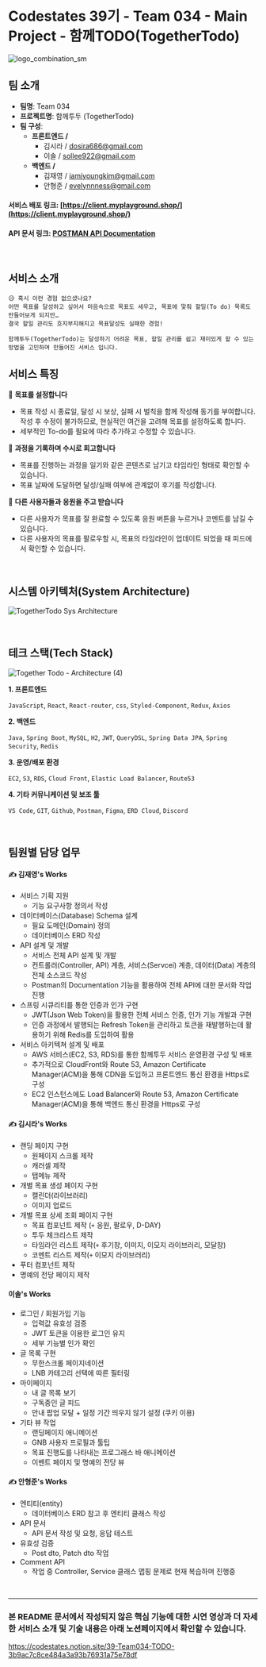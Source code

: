# Codestates 39기 - Team 034 - Main Project - 함께TODO(TogetherTodo)
![logo_combination_sm](https://user-images.githubusercontent.com/11794683/194974127-caa0cb02-cf8d-4a54-ba26-3b8df1829291.png)
## 팀 소개
- **팀명**: Team 034
- **프로젝트명**: 함께투두 (TogetherTodo)
- **팀 구성**:
    - **프론트엔드 /**
      - 김시라 / dosira686@gmail.com
      - 이솔 / sollee922@gmail.com
    - **백엔드 /** 
      - 김재영 / iamjyoungkim@gmail.com
      - 안형준 / evelynnness@gmail.com

#### **서비스 배포 링크**:  [https://client.myplayground.shop/](https://client.myplayground.shop/)
#### **API 문서 링크**: [POSTMAN API Documentation](https://documenter.getpostman.com/view/21338188/2s7YfGEdCm#intro)

<br />

## 서비스 소개

```
😥 혹시 이런 경험 없으셨나요?
어떤 목표를 달성하고 싶어서 마음속으로 목표도 세우고, 목표에 맟춰 할일(To do) 목록도 만들어보게 되지만…
결국 할일 관리도 흐지부지해지고 목표달성도 실패한 경험!

함께투두(TogetherTodo)는 달성하기 어려운 목표, 할일 관리를 쉽고 재미있게 할 수 있는 방법을 고민하며 만들어진 서비스 입니다.
```

## 서비스 특징
📝 **목표를 설정합니다**
- 목표 작성 시 종료일, 달성 시 보상, 실패 시 벌칙을 함께 작성해 동기를 부여합니다.
작성 후 수정이 불가하므로, 현실적인 여건을 고려해 목표를 설정하도록 합니다.
- 세부적인 To-do를 필요에 따라 추가하고 수정할 수 있습니다.

💬 **과정을 기록하며 수시로 회고합니다**
- 목표를 진행하는 과정을 일기와 같은 콘텐츠로 남기고 타임라인 형태로 확인할 수 있습니다.
- 목표 날짜에 도달하면 달성/실패 여부에 관계없이 후기를 작성합니다.

📢 **다른 사용자들과 응원을 주고 받습니다**
- 다른 사용자가 목표를 잘 완료할 수 있도록 응원 버튼을 누르거나 코멘트를 남길 수 있습니다.
- 다른 사용자의 목표를 팔로우할 시, 목표의 타임라인이 업데이트 되었을 때 피드에서 확인할 수 있습니다.


<br />

## 시스템 아키텍처(System Architecture)
![TogetherTodo Sys Architecture](https://user-images.githubusercontent.com/11794683/194974131-b6de98ad-7c4b-4e82-a685-b73ab9fc81d0.png)

<br />

## 테크 스택(Tech Stack)
![Together Todo - Architecture (4)](https://user-images.githubusercontent.com/11794683/194974171-21e7a0b3-4ecd-4e81-8e08-88739e6b5c2d.png)

**1. 프론트엔드**

`JavaScript`, `React`, `React-router`, `css`, `Styled-Component`, `Redux`, `Axios`

**2. 백엔드**

`Java`, `Spring Boot`, `MySQL`, `H2`, `JWT`, `QueryDSL`, `Spring Data JPA`, `Spring Security`, `Redis`

**3. 운영/배포 환경**

`EC2`, `S3`, `RDS`, `Cloud Front`, `Elastic Load Balancer`, `Route53`

**4. 기타 커뮤니케이션 및 보조 툴**

`VS Code`, `GIT`, `Github`, `Postman`, `Figma`, `ERD Cloud`, `Discord`

<br />

## 팀원별 담당 업무
#### ✍️ 김재영's Works

- 서비스 기획 지원
    - 기능 요구사항 정의서 작성
- 데이터베이스(Database) Schema 설계
    - 필요 도메인(Domain) 정의
    - 데이터베이스 ERD 작성
- API 설계 및 개발
    - 서비스 전체 API 설계 및 개발
    - 컨트롤러(Controller, API) 계층, 서비스(Servcei) 계층, 데이터(Data) 계층의 전체 소스코드 작성
    - Postman의 Documentation 기능을 활용하여 전체 API에 대한 문서화 작업 진행
- 스프링 시큐리티를 통한 인증과 인가 구현
    - JWT(Json Web Token)을 활용한 전체 서비스 인증, 인가 기능 개발과 구현
    - 인증 과정에서 발행되는 Refresh Token을 관리하고 토큰을 재발행하는데 활용하기 위해 Redis를 도입하여 활용
- 서비스 아키텍쳐 설계 및 배포
    - AWS 서비스(EC2, S3, RDS)를 통한 함께투두 서비스 운영환경 구성 및 배포
    - 추가적으로 CloudFront와 Route 53, Amazon Certificate Manager(ACM)을 통해 CDN을 도입하고 프론트엔드 통신 환경을 Https로 구성
    - EC2 인스턴스에도 Load Balancer와 Route 53, Amazon Certificate Manager(ACM)을 통해 백엔드 통신 환경을 Https로 구성
    
#### ✍️ 김시라's Works

- 랜딩 페이지 구현
    - 원페이지 스크롤 제작
    - 캐러셀 제작
    - 탭메뉴 제작
- 개별 목표 생성 페이지 구현
    - 캘린더(라이브러리)
    - 이미지 업로드
- 개별 목표 상세 조회 페이지 구현
    - 목표 컴포넌트 제작 (`+` 응원, 팔로우, D-DAY)
    - 투두 체크리스트 제작
    - 타임라인 리스트 제작(`+` 후기창, 이미지, 이모지 라이브러리, 모달창)
    - 코멘트 리스트 제작(`+` 이모지 라이브러리)
- 푸터 컴포넌트 제작
- 명예의 전당 페이지 제작

#### 이솔's Works

- 로그인 / 회원가입 기능
    - 입력값 유효성 검증
    - JWT 토큰을 이용한 로그인 유지
    - 세부 기능별 인가 확인
- 글 목록 구현
    - 무한스크롤 페이지네이션
    - LNB 카테고리 선택에 따른 필터링
- 마이페이지
    - 내 글 목록 보기
    - 구독중인 글 피드
    - 안내 팝업 모달 + 일정 기간 띄우지 않기 설정 (쿠키 이용)
- 기타 뷰 작업
    - 랜딩페이지 애니메이션
    - GNB 사용자 프로필과 툴팁
    - 목표 진행도를 나타내는 프로그래스 바 애니메이션
    - 이벤트 페이지 및 명예의 전당 뷰

#### ✍️ 안형준's Works

- 엔티티(entity)
    - 데이터베이스 ERD 참고 후 엔티티 클래스 작성
- API 문서
    - API 문서 작성 및 요청, 응답 테스트
- 유효성 검증
    - Post dto, Patch dto 작업
- Comment API
    - 작업 중 Controller, Service 클래스 맵핑 문제로 현재 복습하며 진행중

<br />

---

### 본 README 문서에서 작성되지 않은 핵심 기능에 대한 시연 영상과 더 자세한 서비스 소개 및 기술 내용은 아래 노션페이지에서 확인할 수 있습니다.

https://codestates.notion.site/39-Team034-TODO-3b9ac7c8ce484a3a93b76931a75e78df
